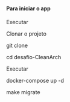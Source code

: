 ##### 

#### Para iniciar o app

Executar

Clonar o projeto

git clone 

cd desafio-CleanArch

Executar 

docker-compose up -d

make migrate

